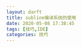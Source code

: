 ```yaml
---
layout: darft
title: subline编译系统的使用
date: 2020-05-08 17:38:45
tags: [技巧,IDE]
categories: 技巧
---
```

